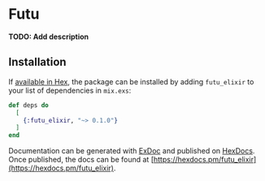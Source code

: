 # Futu

**TODO: Add description**

## Installation

If [available in Hex](https://hex.pm/docs/publish), the package can be installed
by adding `futu_elixir` to your list of dependencies in `mix.exs`:

```elixir
def deps do
  [
    {:futu_elixir, "~> 0.1.0"}
  ]
end
```

Documentation can be generated with [ExDoc](https://github.com/elixir-lang/ex_doc)
and published on [HexDocs](https://hexdocs.pm). Once published, the docs can
be found at [https://hexdocs.pm/futu_elixir](https://hexdocs.pm/futu_elixir).

